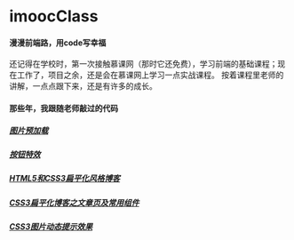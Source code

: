 # imoocClass
#### 漫漫前端路，用code写幸福
还记得在学校时，第一次接触慕课网（那时它还免费），学习前端的基础课程；现在工作了，项目之余，还是会在慕课网上学习一点实战课程。
按着课程里老师的讲解，一点点跟下来，还是有许多的成长。
#### 那些年，我跟随老师敲过的代码
##### [图片预加载](http://www.imooc.com/learn/502)
##### [按钮特效](http://www.imooc.com/learn/5)
##### [HTML5和CSS3扁平化风格博客](http://www.imooc.com/learn/445)
##### [CSS3扁平化博客之文章页及常用组件](http://www.imooc.com/learn/598)
##### [CSS3图片动态提示效果](http://www.imooc.com/learn/473)
 
